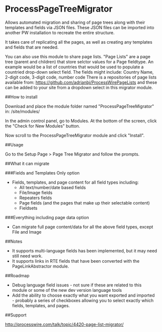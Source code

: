 ProcessPageTreeMigrator
=======================

Allows automated migration and sharing of page trees along with their templates and fields via JSON files. These JSON files can be imported into another PW installation to recreate the entire structure.

It takes care of replicating all the pages, as well as creating any templates and fields that are needed.

You can also use this module to share page lists. "Page Lists" are a page tree (parent and children) that store selctor values for a Page fieldtype. An example would be a list of countries that would be used to populate a countried drop-down select field. The fields might include: Country Name, 2-digit code, 3-digit code, number code
There is a repositories of page lists available from: https://github.com/adrianbj/ProcessWirePageLists and these can be added to your site from a dropdown select in this migrator module.


##How to install

Download and place the module folder named "ProcessPageTreeMigrator" in: /site/modules/

In the admin control panel, go to Modules. At the bottom of the screen, click the "Check for New Modules" button.

Now scroll to the ProcessPageTreeMigrator module and click "Install".


##Usage

Go to the Setup Page > Page Tree Migrator and follow the prompts.

##What it can migrate

###Fields and Templates Only option
* Fields, templates, and page content for all field types including:
    * All text/number/date based fields
    * File/Image fields
    * Repeaters fields
    * Page fields (and the pages that make up their selectable content)
    * Fieldsets

###Everything including page data option
* Can migrate full page content/data for all the above field types, except File and Image

##Notes
* It supports multi-language fields has been implemented, but it may need still need work.
* It supports links in RTE fields that have been converted with the PageLinkAbstractor module.


##Roadmap

* Debug language field issues - not sure if these are related to this module or some of the new dev version language tools
* Add the ability to choose exactly what you want exported and imported - probably a series of checkboxes allowing you to select exactly which fields, templates, and pages.


##Support

http://processwire.com/talk/topic/4420-page-list-migrator/
